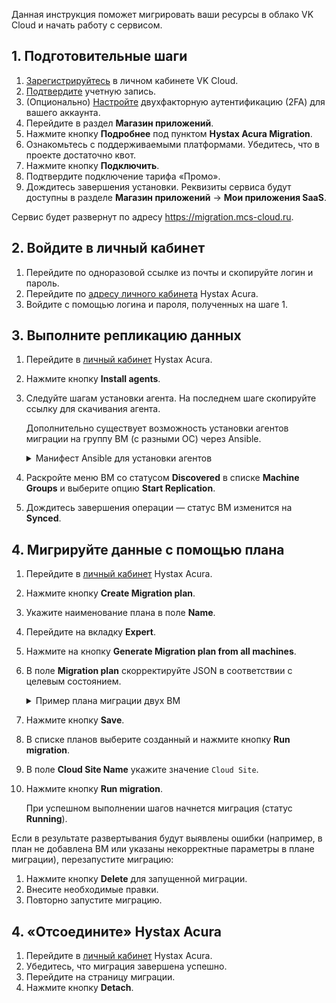 Данная инструкция поможет мигрировать ваши ресурсы в облако VK Cloud и начать работу с сервисом.

## 1. Подготовительные шаги

1. [Зарегистрируйтесь](/ru/additionals/start/get-started/account-registration#registraciya-v-lichnom-kabinete) в личном кабинете VK Cloud.
1. [Подтвердите](/ru/additionals/start/get-started/account-registration#podtverzhdenie-uchetnoy-zapisi) учетную запись.
1. (Опционально) [Настройте](/ru/base/account/instructions/account-manage/manage-2fa) двухфакторную аутентификацию (2FA) для вашего аккаунта.
1. Перейдите в раздел **Магазин приложений**.
1. Нажмите кнопку **Подробнее** под пунктом **Hystax Acura Migration**.
1. Ознакомьтесь с поддерживаемыми платформами. Убедитесь, что в проекте достаточно квот.
1. Нажмите кнопку **Подключить**.
1. Подтвердите подключение тарифа «Промо».
1. Дождитесь завершения установки. Реквизиты сервиса будут доступны в разделе **Магазин приложений** → **Мои приложения SaaS**.

<info>

Сервис будет развернут по адресу https://migration.mcs-cloud.ru.

</info>

## 2. Войдите в личный кабинет

1. Перейдите по одноразовой ссылке из почты и скопируйте логин и пароль.
1. Перейдите по [адресу личного кабинета](https://migration.mcs-cloud.ru) Hystax Acura.
1. Войдите с помощью логина и пароля, полученных на шаге 1.

## 3. Выполните репликацию данных

1. Перейдите в [личный кабинет](https://migration.mcs-cloud.ru) Hystax Acura.
1. Нажмите кнопку **Install agents**.
1. Следуйте шагам установки агента. На последнем шаге скопируйте ссылку для скачивания агента.

   <info>

   Дополнительно существует возможность установки агентов миграции на группу ВМ (с разными ОС) через Ansible.

   <details>
     <summary>Манифест Ansible для установки агентов</summary>

   ```yaml
   - hosts: all
     vars:
       ansible_ssh_pipelining: true
   
     tasks:
       - name: Generate URL rpm
         set_fact:
           download_url: "https://{{ acura_host }}/linux_agent/{{ customer_id }}?dist_type=rpm&platform=x64"
           remote_path: /tmp/hlragent.rpm
         when: ansible_os_family == "RedHat"
   
       - name: Generate URL deb
         set_fact:
           download_url: "https://{{ acura_host }}/linux_agent/{{ customer_id }}?dist_type=deb&platform=x64"
           remote_path: /tmp/hlragent.deb
         when: ansible_os_family == "Debian"
   
       - name: Download agent
         get_url:
           url: "{{ download_url }}"
           dest: "{{ remote_path }}"
           mode: 0644
           validate_certs: no
           timeout: 300
         become: yes
   
       - name: Install Hystax Linux Replication Agent from rpm package
         yum:
           name: "{{ remote_path }}"
           state: present
         become: yes
         when: ansible_os_family == "RedHat"
   
       - name: Install Hystax Linux Replication Agent from deb package
         apt:
           deb: "{{ remote_path }}"
           state: present
         become: yes
         when: ansible_os_family == "Debian"
   
       - name: Remove package file
         file:
           path: "{{ remote_path }}"
           state: absent
         become: yes
   ```

   </details>

   </info>

1. Раскройте меню ВМ со статусом **Discovered** в списке **Machine Groups** и выберите опцию **Start Replication**.
1. Дождитесь завершения операции — статус ВМ изменится на **Synced**.

## 4. Мигрируйте данные с помощью плана

1. Перейдите в [личный кабинет](https://migration.mcs-cloud.ru) Hystax Acura.
1. Нажмите кнопку **Create Migration plan**.
1. Укажите наименование плана в поле **Name**.
1. Перейдите на вкладку **Expert**.
1. Нажмите на кнопку **Generate Migration plan from all machines**.
1. В поле **Migration plan** скорректируйте JSON в соответствии с целевым состоянием.

   <details>
    <summary>Пример плана миграции двух ВМ</summary>

    В этом плане описываются две ВМ и подсеть, в которой будут развернуты мигрируемые ВМ.

    ```json
    {
        "subnets": {
            "subnet_0": {
                "name": "subnet_0",
                "cidr": "10.0.1.0/24",
                "subnet_id": "2aebd081-44a8-480f-xxxx-yyyyyyyyyyyy"
            }
        },
        "devices": {
            "ubuntu01": {
                "id": "ec09a435-3389-d19f-4cf4-zzzzzzzzzzz",
                "security_groups": [
                    "default_all"
                ],
                "availability_zone": "MS1",
                "rank": 0,
                "flavor": "Standard-4-8-80",
                "ports": [
                    {
                        "name": "port_0",
                        "ip": "10.0.1.23",
                        "floating_ip": true,
                        "subnet": "subnet_0"
                    }
                ]
            },
            "centos01": {
                "id": "a40d5ef3-e244-dab5-9df0-aaaaaaaaaaaa",
                "security_groups": [
                    "default_all"
                ],
                "availability_zone": "DP1",
                "rank": 0,
                "flavor": "Standard-4-8-80",
                "ports": [
                    {
                        "name": "port_0",
                        "ip": "10.0.1.27",
                        "floating_ip": true,
                        "subnet": "subnet_0"
                    }
                ]
            }
        }
    }
    ```

    В параметре `subnet` укажите идентификатор заранее созданной сети в проекте VK Cloud, у которой CIDR совпадает с CIDR сети исходной ВМ. Названия параметра `flavor` уточняйте с помощью команды `openstack flavor list`.

    Подробное описание параметров в официальной документации [Hystax Acura](https://docs.hystax.com/live-migration/migration_overview.html#migration-plan-syntax).

   </details>

1. Нажмите кнопку **Save**.
1. В списке планов выберите созданный и нажмите кнопку **Run migration**.
1. В поле **Cloud Site Name** укажите значение `Cloud Site`.
1. Нажмите кнопку **Run migration**.

   При успешном выполнении шагов начнется миграция (статус **Running**).

<info>

Если в результате развертывания будут выявлены ошибки (например, в план не добавлена ВМ или указаны некорректные параметры в плане миграции), перезапустите миграцию:

1. Нажмите кнопку **Delete** для запущенной миграции.
1. Внесите необходимые правки.
1. Повторно запустите миграцию.

</info>

## 4. «Отсоедините» Hystax Acura

1. Перейдите в [личный кабинет](https://migration.mcs-cloud.ru) Hystax Acura.
1. Убедитесь, что миграция завершена успешно.
1. Перейдите на страницу миграции.
1. Нажмите кнопку **Detach**.

